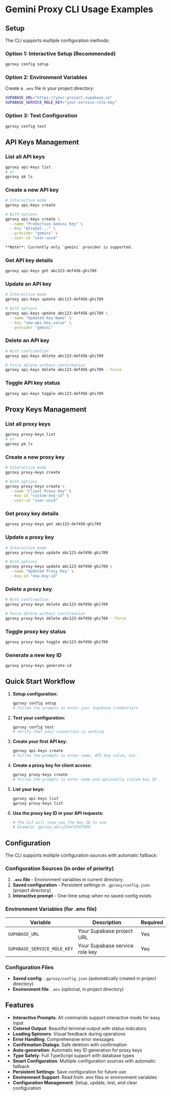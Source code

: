 # Gemini Proxy CLI Usage Examples

## Setup

The CLI supports multiple configuration methods:

### Option 1: Interactive Setup (Recommended)

```bash
gproxy config setup
```

### Option 2: Environment Variables

Create a `.env` file in your project directory:

```bash
SUPABASE_URL="https://your-project.supabase.co"
SUPABASE_SERVICE_ROLE_KEY="your-service-role-key"
```

### Option 3: Test Configuration

```bash
gproxy config test
```

## API Keys Management

### List all API keys

```bash
gproxy api-keys list
# or
gproxy ak ls
```

### Create a new API key

```bash
# Interactive mode
gproxy api-keys create

# With options
gproxy api-keys create \
  --name "Production Gemini Key" \
  --key "AIzaSyC..." \
  --provider "gemini" \
  --user-id "user-uuid"

**Note**: Currently only `gemini` provider is supported.
```

### Get API key details

```bash
gproxy api-keys get abc123-def456-ghi789
```

### Update an API key

```bash
# Interactive mode
gproxy api-keys update abc123-def456-ghi789

# With options
gproxy api-keys update abc123-def456-ghi789 \
  --name "Updated Key Name" \
  --key "new-api-key-value" \
  --provider "gemini"
```

### Delete an API key

```bash
# With confirmation
gproxy api-keys delete abc123-def456-ghi789

# Force delete without confirmation
gproxy api-keys delete abc123-def456-ghi789 --force
```

### Toggle API key status

```bash
gproxy api-keys toggle abc123-def456-ghi789
```

## Proxy Keys Management

### List all proxy keys

```bash
gproxy proxy-keys list
# or
gproxy pk ls
```

### Create a new proxy key

```bash
# Interactive mode
gproxy proxy-keys create

# With options
gproxy proxy-keys create \
  --name "Client Proxy Key" \
  --key-id "custom-key-id" \
  --user-id "user-uuid"
```

### Get proxy key details

```bash
gproxy proxy-keys get abc123-def456-ghi789
```

### Update a proxy key

```bash
# Interactive mode
gproxy proxy-keys update abc123-def456-ghi789

# With options
gproxy proxy-keys update abc123-def456-ghi789 \
  --name "Updated Proxy Key" \
  --key-id "new-key-id"
```

### Delete a proxy key

```bash
# With confirmation
gproxy proxy-keys delete abc123-def456-ghi789

# Force delete without confirmation
gproxy proxy-keys delete abc123-def456-ghi789 --force
```

### Toggle proxy key status

```bash
gproxy proxy-keys toggle abc123-def456-ghi789
```

### Generate a new key ID

```bash
gproxy proxy-keys generate-id
```

## Quick Start Workflow

1. **Setup configuration:**

   ```bash
   gproxy config setup
   # Follow the prompts to enter your Supabase credentials
   ```

2. **Test your configuration:**

   ```bash
   gproxy config test
   # Verify that your connection is working
   ```

3. **Create your first API key:**

   ```bash
   gproxy api-keys create
   # Follow the prompts to enter name, API key value, etc.
   ```

4. **Create a proxy key for client access:**

   ```bash
   gproxy proxy-keys create
   # Follow the prompts to enter name and optionally custom key ID
   ```

5. **List your keys:**

   ```bash
   gproxy api-keys list
   gproxy proxy-keys list
   ```

6. **Use the proxy key ID in your API requests:**

   ```bash
   # The CLI will show you the key ID to use
   # Example: gproxy_abc123def4567890
   ```

## Configuration

The CLI supports multiple configuration sources with automatic fallback:

### Configuration Sources (in order of priority)

1. **`.env` file** - Environment variables in current directory
2. **Saved configuration** - Persistent settings in `.gproxy/config.json` (project directory)
3. **Interactive prompt** - One-time setup when no saved config exists

### Environment Variables (for .env file)

| Variable | Description | Required |
|----------|-------------|----------|
| `SUPABASE_URL` | Your Supabase project URL | Yes |
| `SUPABASE_SERVICE_ROLE_KEY` | Your Supabase service role key | Yes |

### Configuration Files

- **Saved config**: `.gproxy/config.json` (automatically created in project directory)
- **Environment file**: `.env` (optional, in project directory)

## Features

- **Interactive Prompts**: All commands support interactive mode for easy input
- **Colored Output**: Beautiful terminal output with status indicators
- **Loading Spinners**: Visual feedback during operations
- **Error Handling**: Comprehensive error messages
- **Confirmation Dialogs**: Safe deletion with confirmation
- **Auto-generation**: Automatic key ID generation for proxy keys
- **Type Safety**: Full TypeScript support with database types
- **Smart Configuration**: Multiple configuration sources with automatic fallback
- **Persistent Settings**: Save configuration for future use
- **Environment Support**: Read from .env files or environment variables
- **Configuration Management**: Setup, update, test, and clear configuration
